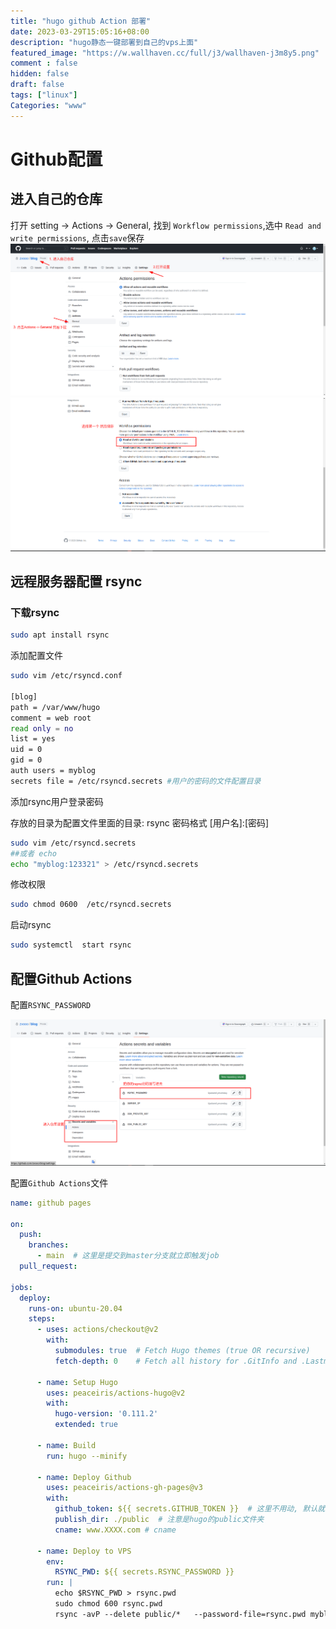 ```yaml
---
title: "hugo github Action 部署"
date: 2023-03-29T15:05:16+08:00
description: "hugo静态一键部署到自己的vps上面"
featured_image: "https://w.wallhaven.cc/full/j3/wallhaven-j3m8y5.png"
comment : false
hidden: false
draft: false
tags: ["linux"]
Categories: "www"
---
```


# Github配置

## 进入自己的仓库
打开 setting ->  Actions -> General, 找到 `Workflow permissions`,选中 `Read and write permissions`, 点击`save`保存
 ![ 步骤1](/2023-03-29_14-37.png)
 ![](/2023-03-29_14-38.png)

## 远程服务器配置 rsync

### 下载rsync
~~~bash
sudo apt install rsync
~~~

添加配置文件

~~~bash
sudo vim /etc/rsyncd.conf

[blog]
path = /var/www/hugo
comment = web root
read only = no
list = yes
uid = 0
gid = 0
auth users = myblog
secrets file = /etc/rsyncd.secrets #用户的密码的文件配置目录
~~~

添加rsync用户登录密码

存放的目录为配置文件里面的目录: rsync 密码格式 [用户名]:[密码]

~~~bash
sudo vim /etc/rsyncd.secrets
##或者 echo
echo "myblog:123321" > /etc/rsyncd.secrets
~~~

修改权限
~~~bash
sudo chmod 0600  /etc/rsyncd.secrets
~~~

启动rsync
~~~bash
sudo systemctl  start rsync
~~~

##  配置Github Actions
配置`RSYNC_PASSWORD`

![](/2023-03-29_14-59.png)


配置`Github Actions`文件
~~~yaml
name: github pages

on:
  push:
    branches:
      - main  # 这里是提交到master分支就立即触发job
  pull_request:

jobs:
  deploy: 
    runs-on: ubuntu-20.04
    steps:
      - uses: actions/checkout@v2
        with:
          submodules: true  # Fetch Hugo themes (true OR recursive)
          fetch-depth: 0    # Fetch all history for .GitInfo and .Lastmod

      - name: Setup Hugo
        uses: peaceiris/actions-hugo@v2
        with:
          hugo-version: '0.111.2' 
          extended: true 

      - name: Build
        run: hugo --minify

      - name: Deploy Github
        uses: peaceiris/actions-gh-pages@v3
        with:
          github_token: ${{ secrets.GITHUB_TOKEN }}  # 这里不用动, 默认就好
          publish_dir: ./public  # 注意是hugo的public文件夹
          cname: www.XXXX.com # cname
          
      - name: Deploy to VPS
        env: 
          RSYNC_PWD: ${{ secrets.RSYNC_PASSWORD }}
        run: |
          echo $RSYNC_PWD > rsync.pwd
          sudo chmod 600 rsync.pwd
          rsync -avP --delete public/*   --password-file=rsync.pwd myblog@[ip]::blog
~~~
